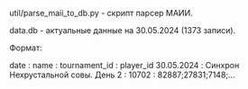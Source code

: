 util/parse_maii_to_db.py - скрипт парсер МАИИ.

data.db - актуальные данные на 30.05.2024 (1373 записи).

Формат:

date : name : tournament_id : player_id
30.05.2024 : Синхрон Нехрустальной совы. День 2 : 10702 : 82887;27831;7148;... 